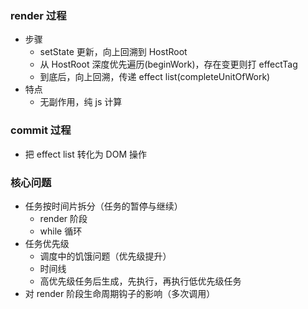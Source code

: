 ### render 过程

- 步骤
  - setState 更新，向上回溯到 HostRoot
  - 从 HostRoot 深度优先遍历(beginWork)，存在变更则打 effectTag
  - 到底后，向上回溯，传递 effect list(completeUnitOfWork)
- 特点
  - 无副作用，纯 js 计算

### commit 过程

- 把 effect list 转化为 DOM 操作

### 核心问题

- 任务按时间片拆分（任务的暂停与继续）
  - render 阶段
  - while 循环
- 任务优先级
  - 调度中的饥饿问题（优先级提升）
  - 时间线
  - 高优先级任务后生成，先执行，再执行低优先级任务
- 对 render 阶段生命周期钩子的影响（多次调用）
